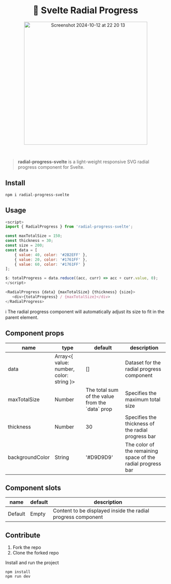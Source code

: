 <h1 align="center">🤗 Svelte Radial Progress</h1>

<p align="center">
  <img width="387" alt="Screenshot 2024-10-12 at 22 20 13" src="https://github.com/user-attachments/assets/112590f2-2d9e-45f9-9a1e-a61a4ca92d54">
</p>

<br />

> **radial-progress-svelte** is a light-weight responsive SVG radial progress component for Svelte.

## Install

```
npm i radial-progress-svelte
```

## Usage

```js
<script>
import { RadialProgress } from 'radial-progress-svelte';

const maxTotalSize = 150;
const thickness = 30;
const size = 200;
const data = [
	{ value: 40, color: '#2B2EFF' },
	{ value: 20, color: '#1761FF' },
	{ value: 60, color: '#1761FF' }
];

$: totalProgress = data.reduce((acc, curr) => acc + curr.value, 0);
</script>

<RadialProgress {data} {maxTotalSize} {thickness} {size}>
   <div>{totalProgress} / {maxTotalSize}</div>
</RadialProgress>
```

ℹ️ The radial progress component will automatically adjust its size to fit in the parent element.

## Component props

<table class="table table-bordered table-striped">
  <thead>
  <tr>
    <th>name</th>
    <th>type</th>
    <th>default</th>
    <th>description</th>
  </tr>
  </thead>
  <tbody>
    <tr>
      <td>data</td>
      <td>Array<{ value: number, color: string }></td>
      <td>[]</td>
      <td>Dataset for the radial progress component</td>
    </tr>
    <tr>
      <td>maxTotalSize</td>
      <td>Number</td>
      <td>The total sum of the value from the `data` prop</td>
      <td>Specifies the maximum total size</td>
    </tr>
    <tr>
      <td>thickness</td>
      <td>Number</td>
      <td>30</td>
      <td>Specifies the thickness of the radial progress bar</td>
    </tr>
    <tr>
      <td>backgroundColor</td>
      <td>String</td>
      <td>'#D9D9D9'</td>
      <td>The color of the remaining space of the radial progress bar</td>
    </tr>
  </tbody>
</table>

## Component slots

<table class="table table-bordered table-striped">
  <thead>
  <tr>
    <th style="width: 40px;">name</th>
    <th style="width: 10px;">default</th>
    <th>description</th>
  </tr>
  </thead>
  <tbody>
    <tr>
      <td>Default</td>
      <td>Empty</td>
      <td>Content to be displayed inside the radial progress component</td>
    </tr>
  </tbody>
</table>

## Contribute

1. Fork the repo
2. Clone the forked repo

Install and run the project

```
npm install
npm run dev
```
